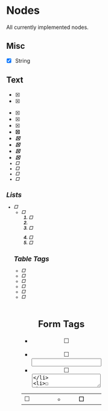 # Nodes

All currently implemented nodes.

## Misc

- [x] String

## Text

- [x] <h>
- [x] <p>
- [x] <span>
- [x] <br/>
- [x] <b>
- [x] <i>
- [x] <strong>
- [x] <em>
- [x] <mark>
- [x] <small>
- [ ] <del>
- [ ] <ins>
- [ ] <sub>
- [ ] <sup>

## Lists

- [ ] <ul>
- [ ] <ol>
- [ ] <li>
- [ ] <dl>
- [ ] <dt>
- [ ] <dd>

## Table Tags

- [ ] <table>
- [ ] <tr>
- [ ] <td>
- [ ] <th>
- [ ] <thead>
- [ ] <tbody>
- [ ] <tfoot>
- [ ] <caption>

## Form Tags

- [ ] <form>
- [ ] <input>
- [ ] <textarea>
- [ ] <button>
- [ ] <select>
- [ ] <option>
- [ ] <optgroup>
- [ ] <fieldset>
- [ ] <label>

## Multimedia Tags

- [x] <img>
- [ ] <audio>
- [ ] <video>
- [ ] <source>
- [ ] <track>
- [ ] <canvas>
- [ ] <map>
- [ ] <area>
- [ ] <figure>
- [ ] <figcaption>

## Links and Meta Tags

- [ ] <a>
- [ ] <link>
- [ ] <nav>
- [ ] <meta>
- [ ] <base>
- [ ] <style>

## Layout Tags

- [x] <html>
- [x] <body>
- [x] <head>
- [x] <title>

## Sectioning Tags

- [x] <div>
- [ ] <section>
- [ ] <article>
- [ ] <aside>
- [ ] <header>
- [ ] <footer>
- [ ] <main>

## Interactive Element Tags

- [ ] <details>
- [ ] <summary>
- [ ] <dialog>
- [ ] <menu>
- [ ] <menuitem>

## Scripting Tags

- [ ] <script>
- [ ] <noscript>
- [ ] <template>
- [ ] <embed>
- [ ] <object>
- [ ] <param>
